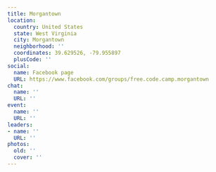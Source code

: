 ```yaml
---
title: Morgantown
location:
  country: United States
  state: West Virginia
  city: Morgantown
  neighborhood: ''
  coordinates: 39.629526, -79.955897
  plusCode: ''
social:
  name: Facebook page
  URL: https://www.facebook.com/groups/free.code.camp.morgantown
chat:
  name: ''
  URL: ''
event:
  name: ''
  URL: ''
leaders:
- name: ''
  URL: ''
photos:
  old: ''
  cover: ''
---
```

